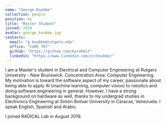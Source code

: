 ```yaml
---
name: "George Koubbe"
collection: people
position: ms
title: "Master Student"
joined: 2019
avatar: george_koubbe.jpg
contacts:
  email: "g.koubbe@rutgers.edu"
  office: "CoRE 707"
  github: "https://github.com/karahbit"
  linkedin: "https://www.linkedin.com/in/koubbe/"
---
```


I am a Master's student in Electrical and Computer Engineering at Rutgers University - New Brunswick. Concentration Area: Computer Engineering. My motivation is toward the software aspect of my career, passionate about being able to apply AI (machine learning, computer vision) to robotics and doing software engineering in general. However, I have a strong background on hardware as well, thanks to my undergrad studies in Electronics Engineering at Simón Bolívar University in Caracas, Venezuela. I speak English, Spanish and Arabic.

I joined RADICAL Lab in August 2019.
